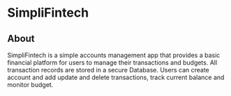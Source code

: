 # SimpliFintech

## About
SimpliFintech is a simple accounts management app that provides a basic financial platform for users to manage their transactions and budgets. All transaction records are stored in a secure Database.
Users can create account and add update and delete transactions, track current balance and monitor budget.


